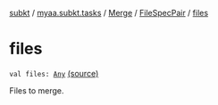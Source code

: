 [subkt](../../../index.md) / [myaa.subkt.tasks](../../index.md) / [Merge](../index.md) / [FileSpecPair](index.md) / [files](./files.md)

# files

`val files: `[`Any`](https://kotlinlang.org/api/latest/jvm/stdlib/kotlin/-any/index.html) [(source)](https://github.com/Myaamori/SubKt/blob/0.1.10/src/main/kotlin/myaa/subkt/tasks/asstasks.kt#L168)

Files to merge.

